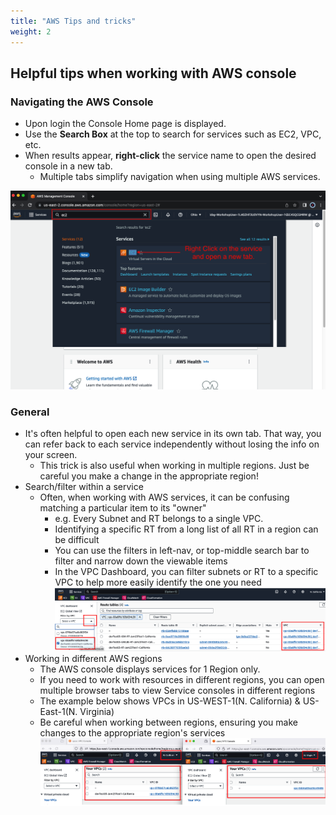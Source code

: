 ```yaml
---
title: "AWS Tips and tricks"
weight: 2
---
```


## Helpful tips when working with AWS console

### Navigating the AWS Console

- Upon login the Console Home page is displayed.
- Use the **Search Box** at the top to search for services such as EC2, VPC, etc.
- When results appear, **right-click** the service name to open the desired console in a new tab. 
  - Multiple tabs simplify navigation when using multiple AWS services.

![](image-awsconsole1.png)


### General
- It's often helpful to open each new service in its own tab.  That way, you can refer back to each service independently without losing the info on your screen.
  - This trick is also useful when working in multiple regions.  Just be careful you make a change in the appropriate region!
- Search/filter within a service
  - Often, when working with AWS services, it can be confusing matching a particular item to its "owner"
    - e.g.  Every Subnet and RT belongs to a single VPC.
    - Identifying a specific RT from a long list of all RT in a region can be difficult
    - You can use the filters in left-nav, or top-middle search bar to filter and narrow down the viewable items
    - In the VPC Dashboard, you can filter subnets or RT to a specific VPC to help more easily identify the one you need
     ![](AWSServiceFilter.png)
- Working in different AWS regions
  - The AWS console displays services for 1 Region only.
  - If you need to work with resources in different regions, you can open multiple browser tabs to view Service consoles in different regions
  - The example below shows VPCs in US-WEST-1(N. California) & US-East-1(N. Virginia)
  - Be careful when working between regions, ensuring you make changes to the appropriate region's services
   ![](AWSRegionTabs.png)

